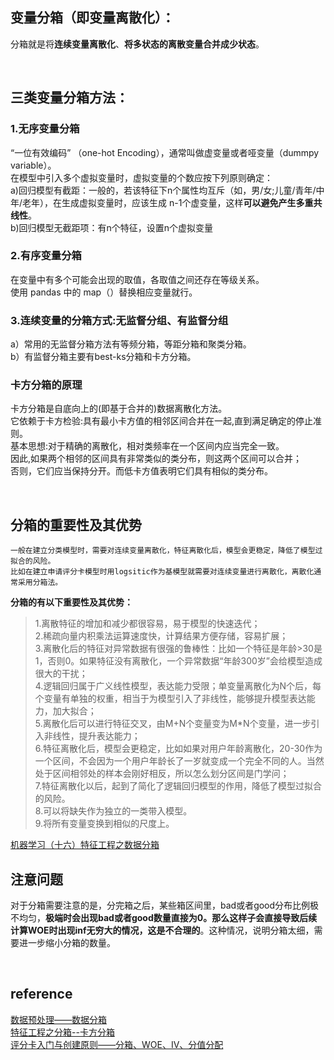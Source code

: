 ## 变量分箱（即变量离散化）：  
分箱就是将**连续变量离散化**、**将多状态的离散变量合并成少状态**。

&nbsp;
## 三类变量分箱方法：
### 1.无序变量分箱 
“一位有效编码” （one-hot Encoding），通常叫做虚变量或者哑变量（dummpy variable）。  
在模型中引入多个虚拟变量时，虚拟变量的个数应按下列原则确定：  
a)回归模型有截距：一般的，若该特征下n个属性均互斥（如，男/女;儿童/青年/中年/老年），在生成虚拟变量时，应该生成 n-1个虚变量，这样**可以避免产生多重共线性**。  
b)回归模型无截距项：有n个特征，设置n个虚拟变量  

### 2.有序变量分箱 
在变量中有多个可能会出现的取值，各取值之间还存在等级关系。  
使用 pandas 中的 map（）替换相应变量就行。  

### 3.连续变量的分箱方式:无监督分组、有监督分组 
a）常用的无监督分箱方法有等频分箱，等距分箱和聚类分箱。  
b）有监督分箱主要有best-ks分箱和卡方分箱。  

### 卡方分箱的原理  
卡方分箱是自底向上的(即基于合并的)数据离散化方法。  
它依赖于卡方检验:具有最小卡方值的相邻区间合并在一起,直到满足确定的停止准则。   
基本思想:对于精确的离散化，相对类频率在一个区间内应当完全一致。  
因此,如果两个相邻的区间具有非常类似的类分布，则这两个区间可以合并；  
否则，它们应当保持分开。而低卡方值表明它们具有相似的类分布。   

&nbsp;
## 分箱的重要性及其优势
```
一般在建立分类模型时，需要对连续变量离散化，特征离散化后，模型会更稳定，降低了模型过拟合的风险。  
比如在建立申请评分卡模型时用logsitic作为基模型就需要对连续变量进行离散化，离散化通常采用分箱法。
```
**分箱的有以下重要性及其优势：**  
 > 1.离散特征的增加和减少都很容易，易于模型的快速迭代；  
2.稀疏向量内积乘法运算速度快，计算结果方便存储，容易扩展；  
3.离散化后的特征对异常数据有很强的鲁棒性：比如一个特征是年龄>30是1，否则0。如果特征没有离散化，一个异常数据“年龄300岁”会给模型造成很大的干扰；  
4.逻辑回归属于广义线性模型，表达能力受限；单变量离散化为N个后，每个变量有单独的权重，相当于为模型引入了非线性，能够提升模型表达能力，加大拟合；  
5.离散化后可以进行特征交叉，由M+N个变量变为M*N个变量，进一步引入非线性，提升表达能力；    
6.特征离散化后，模型会更稳定，比如如果对用户年龄离散化，20-30作为一个区间，不会因为一个用户年龄长了一岁就变成一个完全不同的人。当然处于区间相邻处的样本会刚好相反，所以怎么划分区间是门学问；  
7.特征离散化以后，起到了简化了逻辑回归模型的作用，降低了模型过拟合的风险。  
8.可以将缺失作为独立的一类带入模型。  
9.将所有变量变换到相似的尺度上。

[机器学习（十六）特征工程之数据分箱](https://www.jianshu.com/p/0805f185ecdf)
&nbsp;
## 注意问题 
对于分箱需要注意的是，分完箱之后，某些箱区间里，bad或者good分布比例极不均匀，**极端时会出现bad或者good数量直接为0。那么这样子会直接导致后续计算WOE时出现inf无穷大的情况，这是不合理的**。这种情况，说明分箱太细，需要进一步缩小分箱的数量。  

&nbsp;
## reference
[数据预处理——数据分箱](https://zhuanlan.zhihu.com/p/52312186)  
[特征工程之分箱--卡方分箱](https://www.cnblogs.com/wqbin/p/10547167.html)  
[评分卡入门与创建原则——分箱、WOE、IV、分值分配](https://blog.csdn.net/sscc_learning/article/details/78591210)

